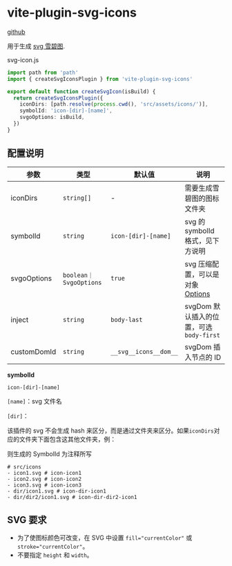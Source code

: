 # vite-plugin-svg-icons

[github](https://github.com/vbenjs/vite-plugin-svg-icons/blob/main/README.zh_CN.md)

用于生成 [svg 雪碧图](https://www.zhangxinxu.com/wordpress/2014/07/introduce-svg-sprite-technology/).

svg-icon.js

```ts
import path from 'path'
import { createSvgIconsPlugin } from 'vite-plugin-svg-icons'

export default function createSvgIcon(isBuild) {
  return createSvgIconsPlugin({
    iconDirs: [path.resolve(process.cwd(), 'src/assets/icons/')],
    symbolId: 'icon-[dir]-[name]',
    svgoOptions: isBuild,
  })
}
```


## 配置说明

| 参数        | 类型                   | 默认值                | 说明                                                           |
| ----------- | ---------------------- | --------------------- | -------------------------------------------------------------- |
| iconDirs    | `string[]`             | \-                    | 需要生成雪碧图的图标文件夹                                     |
| symbolId    | `string`               | `icon-[dir]-[name]`   | svg 的 symbolId 格式，见下方说明                               |
| svgoOptions | `boolean｜SvgoOptions` | `true`                | svg 压缩配置，可以是对象[Options](https://github.com/svg/svgo) |
| inject      | `string`               | `body-last`           | svgDom 默认插入的位置，可选`body-first`                        |
| customDomId | `string`               | `__svg__icons__dom__` | svgDom 插入节点的 ID                                           |

**symbolId**

`icon-[dir]-[name]`

`[name]`：svg 文件名

`[dir]`：

该插件的 svg 不会生成 hash 来区分，而是通过文件夹来区分。如果`iconDirs`对应的文件夹下面包含这其他文件夹，例：

则生成的 SymbolId 为注释所写

```shell
# src/icons
- icon1.svg # icon-icon1
- icon2.svg # icon-icon2
- icon3.svg # icon-icon3
- dir/icon1.svg # icon-dir-icon1
- dir/dir2/icon1.svg # icon-dir-dir2-icon1
```

## SVG 要求

- 为了使图标颜色可改变，在 SVG 中设置 `fill="currentColor"` 或 `stroke="currentColor"`。
- 不要指定 `height` 和 `width`。
